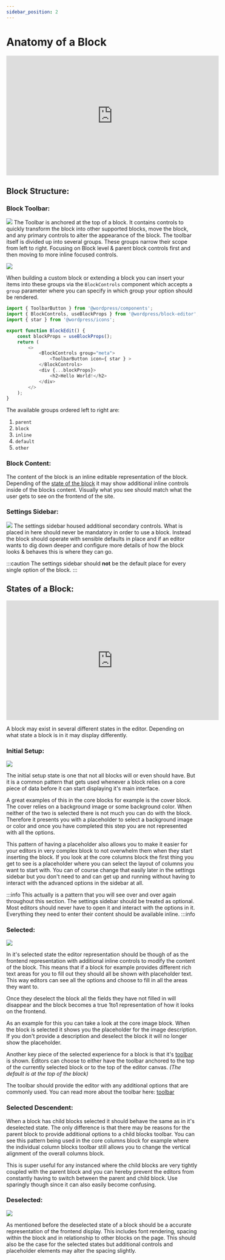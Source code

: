 ```yaml
---
sidebar_position: 2
---
```


# Anatomy of a Block

<iframe width="560" height="315" src="https://www.youtube.com/embed/HzhB_NNn-TI" title="Block Interface Tour" frameBorder="0" allow="accelerometer; autoplay; clipboard-write; encrypted-media; gyroscope; picture-in-picture; fullscreen" allowFullScreen></iframe>


## Block Structure:
### Block Toolbar:
![](/img/block-toolbar.png)
The Toolbar is anchored at the top of a block. It contains controls to quickly transform the block into other supported blocks, move the block, and any primary controls to alter the appearance of the block. The toolbar itself is divided up into several groups. These groups narrow their scope from left to right. Focusing on Block level & parent block controls first and then moving to more inline focused controls.

![](/img/block-toolbar-groups.png)

When building a custom block or extending a block you can insert your items into these groups via the `BlockControls` component which accepts a `group` parameter where you can specify in which group your option should be rendered. 

```js {9-11}
import { ToolbarButton } from '@wordpress/components';
import { BlockControls, useBlockProps } from '@wordpress/block-editor';
import { star } from '@wordpress/icons';

export function BlockEdit() {
    const blockProps = useBlockProps();
    return (
        <>
            <BlockControls group="meta">
                <ToolbarButton icon={ star } >
            </BlockControls>
            <div {...blockProps}>
                <h2>Hello World!</h2>
            </div>
        </>
    );
}
```

The available groups ordered left to right are: 
1. `parent`
2. `block`
3. `inline`
4. `default`
5. `other`


### Block Content:
The content of the block is an inline editable representation of the block. Depending of the [state of the block](#states-of-a-block) it may show additional inline controls inside of the blocks content. Visually what you see should match what the user gets to see on the frontend of the site. 

### Settings Sidebar:
![](/img/block-settings-sidebar.png)
The settings sidebar housed additional secondary controls. What is placed in here should never be mandatory in order to use a block. Instead the block should operate with sensible defaults in place and if an editor wants to dig down deeper and configure more details of how the block looks & behaves this is where they can go. 

:::caution
The settings sidebar should **not** be the default place for every single option of the block.
:::


## States of a Block:

<iframe width="560" height="315" src="https://www.youtube.com/embed/euW9PBKaubk" title="Block Interface Tour" frameBorder="0" allow="accelerometer; autoplay; clipboard-write; encrypted-media; gyroscope; picture-in-picture; fullscreen" allowFullScreen></iframe>

A block may exist in several different states in the editor. Depending on what state a block is in it may display differently.

### Initial Setup:

![](/img/block-initial-setup-state.png)

The initial setup state is one that not all blocks will or even should have. But it is a common pattern that gets used whenever a block relies on a core piece of data before it can start displaying it's main interface. 

A great examples of this in the core blocks for example is the cover block. The cover relies on a background image or some background color. When neither of the two is selected there is not much you can do with the block. Therefore it presents you with a placeholder to select a background image or color and once you have completed this step you are not represented with all the options.

This pattern of having a placeholder also allows you to make it easier for your editors in very complex block to not overwhelm them when they start inserting the block. If you look at the core columns block the first thing you get to see is a placeholder where you can select the layout of columns you want to start with. You can of course change that easily later in the settings sidebar but you don't need to and can get up and running without having to interact with the advanced options in the sidebar at all. 

:::info
This actually is a pattern that you will see over and over again throughout this section. The settings sidebar should be treated as optional. Most editors should never have to open it and interact with the options in it. Everything they need to enter their content should be available inline.
:::info

### Selected:

![](/img/block-selected-state.png)

In it's selected state the editor representation should be though of as the frontend representation with additional inline controls to modify the content of the block. This means that if a block for example provides different rich text areas for you to fill out they should all be shown with placeholder text. This way editors can see all the options and choose to fill in all the areas they want to. 

Once they deselect the block all the fields they have not filled in will disappear and the block becomes a true 1to1 representation of how it looks on the frontend. 

As an example for this you can take a look at the core image block. When the block is selected it shows you the placeholder for the image description. If you don't provide a description and deselect the block it will no longer show the placeholder. 

Another key piece of the selected experience for a block is that it's [toolbar](#toolbar) is shown. Editors can choose to either have the toolbar anchored to the top of the currently selected block or to the top of the editor canvas. _(The default is at the top of the block)_

The toolbar should provide the editor with any additional options that are commonly used. You can read more about the toolbar here: [toolbar](#toolbar)


### Selected Descendent:
When a block has child blocks selected it should behave the same as in it's deselected state. The only difference is that there may be reasons for the parent block to provide additional options to a child blocks toolbar. You can see this pattern being used in the core columns block for example where the individual column blocks toolbar still allows you to change the vertical alignment of the overall columns block.

This is super useful for any instanced where the child blocks are very tightly coupled with the parent block and you can hereby prevent the editors from constantly having to switch between the parent and child block. Use sparingly though since it can also easily become confusing. 

### Deselected:

![](/img/block-deselected-state.png)

As mentioned before the deselected state of a block should be a accurate representation of the frontend display. This includes font rendering, spacing within the block and in relationship to other blocks on the page. This should also be the case for the selected states but additional controls and placeholder elements may alter the spacing slightly. 
